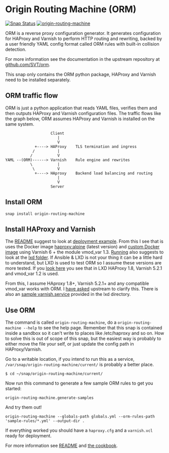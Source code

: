 # Origin Routing Machine (ORM)
[![Snap Status](https://build.snapcraft.io/badge/nsg/origin-routing-machine-snap.svg)](https://build.snapcraft.io/user/nsg/origin-routing-machine-snap) [![origin-routing-machine](https://snapcraft.io//origin-routing-machine/badge.svg)](https://snapcraft.io/origin-routing-machine)

ORM is a reverse proxy configuration generator. It generates configuration for HAProxy and Varnish to perform HTTP routing and rewriting, backed by a user friendly YAML config format called ORM rules with built-in collision detection.

For more information see the documentation in the upstream repository at [github.com/SVT/orm](https://github.com/SVT/orm/blob/1.2.0/README.md).

This snap only contains the ORM python package, HAProxy and Varnish need to be installed separately.

## ORM traffic flow

ORM is just a python application that reads YAML files, verifies them and then outputs HAProxy and Varnish configuration files. The traffic flows like the graph below, ORM assumes HAProxy and Varnish is installed on the same system.

```
                    Client
                       |
                       V
             +----> HAProxy    TLS termination and ingress
            /          |
           /           V
YAML --(ORM)------> Varnish    Rule engine and rewrites
           \           |
            \          V
             +----> HAproxy    Backend load balancing and routing
                       |
                       V
                    Server
```

## Install ORM
```
snap install origin-routing-machine
```

## Install HAProxy and Varnish

The [README](https://github.com/SVT/orm/blob/1.2.0/README.md) suggest to look at [deployment example](https://github.com/SVT/orm/tree/1.2.0/example). From this I see that is uses the Docker image [haproxy:alpine](https://hub.docker.com/_/haproxy) (latest version) and [custom Docker image](https://github.com/SVT/orm/blob/1.2.0/example/varnish/Dockerfile) using Varnish 6 + the module vmod_var 1.3. [Running](https://github.com/SVT/orm/blob/1.2.0/docs/running.md) also suggests to look at the [lxd folder](https://github.com/SVT/orm/tree/1.2.0/lxd). If Ansible & LXD is not your thing it can be a little hard to understand, but LXD is used to test ORM so I assume these versions are more tested. If you [look here](https://github.com/SVT/orm/blob/1.2.0/lxd/ansible/group_vars/all.yml) you see that in LXD HAProxy 1.8, Varnish 5.2.1 and vmod_var 1.2 is used.

From this, I assume HAproxy 1.8+, Varnish 5.2.1+ and any compatible vmod_var works with ORM. I [have asked](https://github.com/SVT/orm/issues/44) upstream to clarify this. There is also an [sample varnish.service](https://github.com/SVT/orm/blob/1.2.0/lxd/ansible/templates/varnish.service.j2) provided in the lxd directory.

## Use ORM

The command is called `origin-routing-machine`, do a `origin-routing-machine --help` to see the help page. Remember that this snap is contained inside a sandbox so it can't write to places like /etc/haproxy and so on. How to solve this is out of scope of this snap, but the easiest way is probably to either move the file your self, or just update the config path in HAProxy/Varnish.

Go to a writable location, if you intend to run this as a service, `/var/snap/origin-routing-machine/current/` is probably a better place.

```
$ cd ~/snap/origin-routing-machine/current/
```
Now run this command to generate a few sample ORM rules to get you started:

```
origin-routing-machine.generate-samples
```

And try them out!

```
origin-routing-machine --globals-path globals.yml --orm-rules-path 'sample-rules/*.yml' --output-dir .
```

If everything worked you should have a `haproxy.cfg` and a `varnish.vcl` ready for deployment.

For more information see [README](https://github.com/SVT/orm/blob/1.2.0/README.md) and [the cookbook](https://github.com/SVT/orm/blob/1.2.0/docs/rules-cookbook.md).
